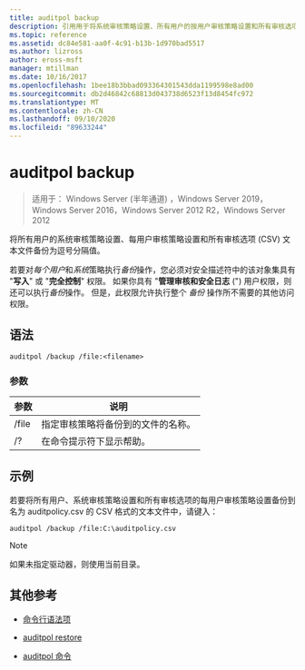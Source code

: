 ```yaml
---
title: auditpol backup
description: 引用用于将系统审核策略设置、所有用户的按用户审核策略设置和所有审核选项设置为逗号分隔值 (CSV) 文本文件的引用项目。
ms.topic: reference
ms.assetid: dc84e581-aa0f-4c91-b13b-1d970bad5517
ms.author: lizross
author: eross-msft
manager: mtillman
ms.date: 10/16/2017
ms.openlocfilehash: 1bee18b3bbad093364301543dda1199598e8ad00
ms.sourcegitcommit: db2d46842c68813d043738d6523f13d8454fc972
ms.translationtype: MT
ms.contentlocale: zh-CN
ms.lasthandoff: 09/10/2020
ms.locfileid: "89633244"
---
```

# <a name="auditpol-backup"></a>auditpol backup

> 适用于： Windows Server (半年通道) ，Windows Server 2019，Windows Server 2016，Windows Server 2012 R2，Windows Server 2012

将所有用户的系统审核策略设置、每用户审核策略设置和所有审核选项 (CSV) 文本文件备份为逗号分隔值。

若要对*每个用户*和*系统*策略执行*备份*操作，您必须对安全描述符中的该对象集具有 "**写入**" 或 "**完全控制**" 权限。 如果你具有 "**管理审核和安全日志** (") 用户权限，则还可以执行*备份*操作。 但是，此权限允许执行整个 *备份* 操作所不需要的其他访问权限。

## <a name="syntax"></a>语法

```
auditpol /backup /file:<filename>
```

### <a name="parameters"></a>参数

| 参数 | 说明 |
|-----------|------------- |
| /file | 指定审核策略将备份到的文件的名称。 |
| /? | 在命令提示符下显示帮助。 |

## <a name="examples"></a>示例

若要将所有用户、系统审核策略设置和所有审核选项的每用户审核策略设置备份到名为 auditpolicy.csv 的 CSV 格式的文本文件中，请键入：

```
auditpol /backup /file:C:\auditpolicy.csv
```

> [!NOTE]
> 如果未指定驱动器，则使用当前目录。

## <a name="additional-references"></a>其他参考

- [命令行语法项](command-line-syntax-key.md)

- [auditpol restore](auditpol-restore.md)

- [auditpol 命令](auditpol.md)
